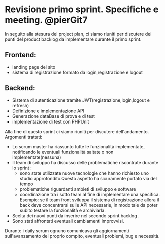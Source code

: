 # Revisione primo sprint. Specifiche e meeting. @pierGit7

In seguito alla stesura del project plan, ci siamo riuniti per discutere dei punti del product backlog da implementare durante il primo sprint.

## Frontend: 
- landing page del sito 
- sistema di registrazione formato da login,registrazione e logout 
 ## Backend: 
 - Sistema di autenticazione tramite JWT(registrazione,login,logout e refresh)
 - Definizione e implementazione API
 - Generazione dataBase di prova e di test
 - implementazione di test con PHPUnit
 
Alla fine di questo sprint ci siamo riuniti per discutere dell'andamento. Argomenti trattati:
- Lo scrum master ha riassunto tutte le funzionalità implementate, notificando le eventuali funzionalità saltate o non implementate(nessuna)
- Il team di sviluppo ha discusso delle problematiche riscontrate durante lo sprint : 
  - sono state utilizzate nuove tecnologie che hanno richiesto uno studio approfondito.Questo aspetto ha sicuramente portato via del tempo
  - problematiche riguardanti ambieti di sviluppo e software 
  - coordinazione tra i sotto team al fine di implementare una specifica. Esempio: se il team front sviluppa il sistema di registrazione allora il back deve concentrarsi sulle API necessarie, in modo tale da poter subito testare la funzionalità e archiviarla.
- Scelta dei nuovi punti da inserire nel secondo sprint backlog .
- Sono stati affrontati eventuali cambiamenti improvvisi.

Durante i daily scrum ognuno comunicava gli aggiornamenti sull'avanzamento del proprio compito, eventuali problemi, bug e necessità.
